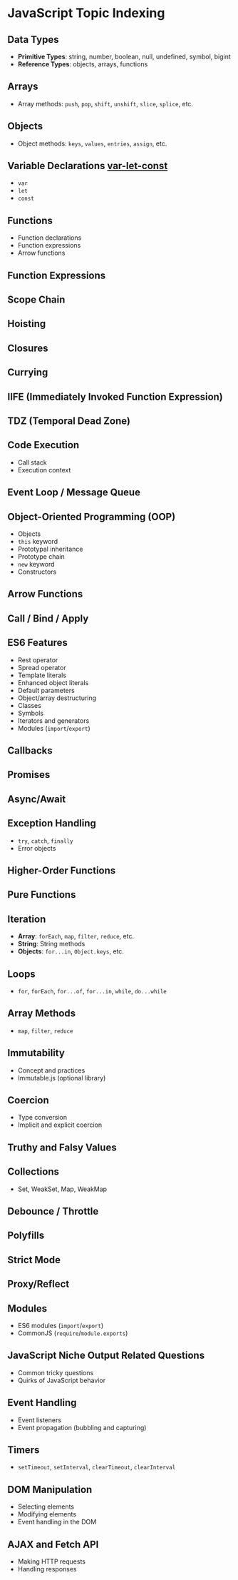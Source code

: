 # JavaScript Topic Indexing

## Data Types

- **Primitive Types**: string, number, boolean, null, undefined, symbol, bigint
- **Reference Types**: objects, arrays, functions

## Arrays

- Array methods: `push`, `pop`, `shift`, `unshift`, `slice`, `splice`, etc.

## Objects

- Object methods: `keys`, `values`, `entries`, `assign`, etc.

## Variable Declarations [var-let-const](https://www.freecodecamp.org/news/differences-between-var-let-const-javascript/)

- `var`
- `let`
- `const`

## Functions

- Function declarations
- Function expressions
- Arrow functions

## Function Expressions

## Scope Chain

## Hoisting

## Closures

## Currying

## IIFE (Immediately Invoked Function Expression)

## TDZ (Temporal Dead Zone)

## Code Execution

- Call stack
- Execution context

## Event Loop / Message Queue

## Object-Oriented Programming (OOP)

- Objects
- `this` keyword
- Prototypal inheritance
- Prototype chain
- `new` keyword
- Constructors

## Arrow Functions

## Call / Bind / Apply

## ES6 Features

- Rest operator
- Spread operator
- Template literals
- Enhanced object literals
- Default parameters
- Object/array destructuring
- Classes
- Symbols
- Iterators and generators
- Modules (`import`/`export`)

## Callbacks

## Promises

## Async/Await

## Exception Handling

- `try`, `catch`, `finally`
- Error objects

## Higher-Order Functions

## Pure Functions

## Iteration

- **Array**: `forEach`, `map`, `filter`, `reduce`, etc.
- **String**: String methods
- **Objects**: `for...in`, `Object.keys`, etc.

## Loops

- `for`, `forEach`, `for...of`, `for...in`, `while`, `do...while`

## Array Methods

- `map`, `filter`, `reduce`

## Immutability

- Concept and practices
- Immutable.js (optional library)

## Coercion

- Type conversion
- Implicit and explicit coercion

## Truthy and Falsy Values

## Collections

- Set, WeakSet, Map, WeakMap

## Debounce / Throttle

## Polyfills

## Strict Mode

## Proxy/Reflect

## Modules

- ES6 modules (`import`/`export`)
- CommonJS (`require`/`module.exports`)

## JavaScript Niche Output Related Questions

- Common tricky questions
- Quirks of JavaScript behavior

## Event Handling

- Event listeners
- Event propagation (bubbling and capturing)

## Timers

- `setTimeout`, `setInterval`, `clearTimeout`, `clearInterval`

## DOM Manipulation

- Selecting elements
- Modifying elements
- Event handling in the DOM

## AJAX and Fetch API

- Making HTTP requests
- Handling responses
